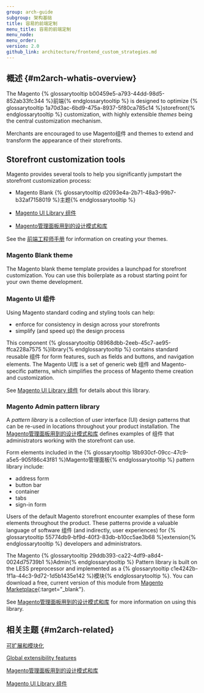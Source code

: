 ```yaml
---
group: arch-guide
subgroup: 架构基础
title: 容易的前端定制
menu_title: 容易的前端定制
menu_node:
menu_order:
version: 2.0
github_link: architecture/frontend_custom_strategies.md
---
```


## 概述 {#m2arch-whatis-overview}

The Magento {% glossarytooltip b00459e5-a793-44dd-98d5-852ab33fc344 %}前端{% endglossarytooltip %} is designed to optimize {% glossarytooltip 1a70d3ac-6bd9-475a-8937-5f80ca785c14 %}storefront{% endglossarytooltip %} customization, with highly extensible <i>themes</i> being the central customization mechanism.

Merchants are encouraged to use Magento组件 and themes to extend and transform the appearance of their storefronts.

## Storefront customization tools

Magento provides several tools to help you significantly jumpstart the storefront customization process:

* Magento Blank {% glossarytooltip d2093e4a-2b71-48a3-99b7-b32af7158019 %}主题{% endglossarytooltip %}

* <a href="{{ page.baseurl }}/ui-components/ui-component.html">Magento UI Library 组件</a>

* <a href="{{ page.baseurl }}/pattern-library/bk-pattern.html">Magento管理面板用到的设计模式和库</a>

See the <a href="{{ page.baseurl }}/frontend-dev-guide/bk-frontend-dev-guide.html">前端工程师手册</a> for information on creating your themes.

### Magento Blank theme

The Magento blank theme template provides a launchpad for storefront customization. You can use this boilerplate as a robust starting point for your own theme development.

### Magento UI 组件
Using Magento standard coding and styling tools can help:

* enforce for consistency in design across your storefronts
* simplify (and speed up) the design process

This component {% glossarytooltip 08968dbb-2eeb-45c7-ae95-ffca228a7575 %}library{% endglossarytooltip %} contains standard reusable 组件 for form features, such as fields and buttons, and navigation elements. The Magento UI库 is a set of generic web 组件 and Magento-specific patterns, which simplifies the process of Magento theme creation and customization.

See <a href="{{ page.baseurl }}/ui-components/ui-component.html">Magento UI Library 组件</a> for details about this library.

### Magento Admin pattern library

A <i>pattern library</i> is a collection of user interface (UI) design patterns that can be re-used in locations throughout your product installation. The <a href="{{ page.baseurl }}/pattern-library/bk-pattern.html">Magento管理面板用到的设计模式和库</a> defines examples of 组件 that administrators working with the storefront can use.

Form elements included in the {% glossarytooltip 18b930cf-09cc-47c9-a5e5-905f86c43f81 %}Magento管理面板{% endglossarytooltip %} pattern library include:

* address form
* button bar
* container
* tabs
* sign-in form

Users of the default Magento storefront encounter examples of these form elements throughout the product. These patterns provide a valuable language of software 组件 (and indirectly, user experiences) for {% glossarytooltip 55774db9-bf9d-40f3-83db-b10cc5ae3b68 %}extension{% endglossarytooltip %} developers and administrators.

The Magento {% glossarytooltip 29ddb393-ca22-4df9-a8d4-0024d75739b1 %}Admin{% endglossarytooltip %} Pattern library is built on the LESS preprocessor and implemented as a {% glossarytooltip c1e4242b-1f1a-44c3-9d72-1d5b1435e142 %}模块{% endglossarytooltip %}. You can download a free, current version of this module from [Magento Marketplace](https://marketplace.magento.com/){:target="_blank"}.

See <a href="{{ page.baseurl }}/pattern-library/bk-pattern.html">Magento管理面板用到的设计模式和库</a> for more information on using this library.

## 相关主题 {#m2arch-related}

<a href="{{ page.baseurl }}/architecture/extensibility.html">可扩展和模块化</a>

<a href="{{ page.baseurl }}/architecture/global_extensibility_features.html">Global extensibility features</a>

<a href="{{ page.baseurl }}/pattern-library/bk-pattern.html">Magento管理面板用到的设计模式和库</a>

<a href="{{ page.baseurl }}/ui-components/ui-component.html">Magento UI Library 组件</a>
